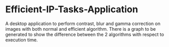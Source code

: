 Efficient-IP-Tasks-Application
==============================

A desktop application to perform contrast, blur and gamma correction on images with both normal and efficient algorithm. There is a graph to be generated to show the difference between the 2 algorithms with respect to execution time.
